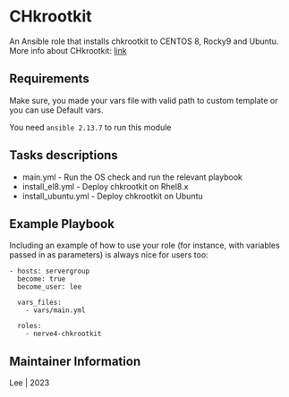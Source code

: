 # CHkrootkit

An Ansible role that installs chkrootkit to CENTOS 8, Rocky9 and Ubuntu. More info about CHkrootkit: [link](http://www.chkrootkit.org/)


## Requirements

Make sure, you made your vars file with valid path to custom template or you can use Default vars.

You need `ansible 2.13.7` to run this module

## Tasks descriptions

- main.yml - Run the OS check and run the relevant playbook
- install_el8.yml - Deploy chkrootkit on Rhel8.x
- install_ubuntu.yml - Deploy chkrootkit on Ubuntu


## Example Playbook

Including an example of how to use your role (for instance, with variables passed in as parameters) is always nice for users too:
```
- hosts: servergroup
  become: true
  become_user: lee

  vars_files:
    - vars/main.yml
    
  roles:
    - nerve4-chkrootkit
```

## Maintainer Information
Lee | 2023